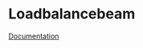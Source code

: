 # Loadbalancebeam
[Documentation](https://github.com/Satcomx00-x00/Balancebeam-cs110/blob/main/target/doc/Loadbalancebeam/all.html)


